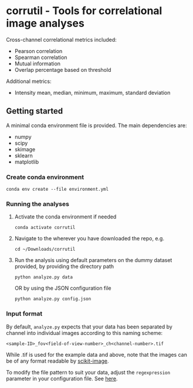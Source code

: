 # corrutil - Tools for correlational image analyses

Cross-channel correlational metrics included:
* Pearson correlation
* Spearman correlation
* Mutual information
* Overlap percentage based on threshold

Additional metrics:
* Intensity mean, median, minimum, maximum, standard deviation

## Getting started 
A minimal conda environment file is provided. The main dependencies are:
* numpy
* scipy
* skimage
* sklearn
* matplotlib

### Create conda environment
```
conda env create --file environment.yml
```

### Running the analyses
1. Activate the conda environment if needed
   ```
   conda activate corrutil
   ```
2. Navigate to the wherever you have downloaded the repo, e.g.
   ```
   cd ~/Downloads/corrutil
   ```
3. Run the analysis using default parameters on the dummy dataset provided, by providing the directory path
   ```
   python analyze.py data
   ```
   OR by using the JSON configuration file
   ```
   python analyze.py config.json
   ```
### Input format
By default, `analyze.py` expects that your data has been separated by channel into individual images according to this naming scheme:
```
<sample-ID>_fov<field-of-view-number>_ch<channel-number>.tif
```
While .tif is used for the example data and above, note that the images can be of any format readable by [scikit-image](https://scikit-image.org/docs/stable/api/skimage.io.html#). 

To modify the file pattern to suit your data, adjust the `regexpression` parameter in your configuration file. See [here](https://github.com/panlilio/corrutil/wiki/Configuration-file-parameters).
